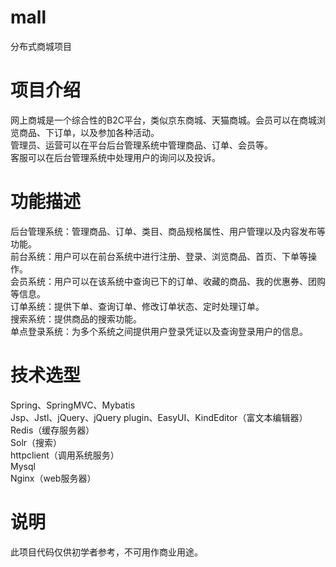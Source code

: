 # mall
分布式商城项目


# 项目介绍
网上商城是一个综合性的B2C平台，类似京东商城、天猫商城。会员可以在商城浏览商品、下订单，以及参加各种活动。  
管理员、运营可以在平台后台管理系统中管理商品、订单、会员等。  
客服可以在后台管理系统中处理用户的询问以及投诉。  


# 功能描述
后台管理系统：管理商品、订单、类目、商品规格属性、用户管理以及内容发布等功能。  
前台系统：用户可以在前台系统中进行注册、登录、浏览商品、首页、下单等操作。  
会员系统：用户可以在该系统中查询已下的订单、收藏的商品、我的优惠券、团购等信息。  
订单系统：提供下单、查询订单、修改订单状态、定时处理订单。  
搜索系统：提供商品的搜索功能。  
单点登录系统：为多个系统之间提供用户登录凭证以及查询登录用户的信息。  


# 技术选型
Spring、SpringMVC、Mybatis  
Jsp、Jstl、jQuery、jQuery plugin、EasyUI、KindEditor（富文本编辑器）  
Redis（缓存服务器）  
Solr（搜索）  
httpclient（调用系统服务）  
Mysql  
Nginx（web服务器）  


# 说明
此项目代码仅供初学者参考，不可用作商业用途。



